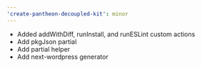 ```yaml
---
'create-pantheon-decoupled-kit': minor
---
```


- Added addWithDiff, runInstall, and runESLint custom actions
- Add pkgJson partial
- Add partial helper
- Add next-wordpress generator
